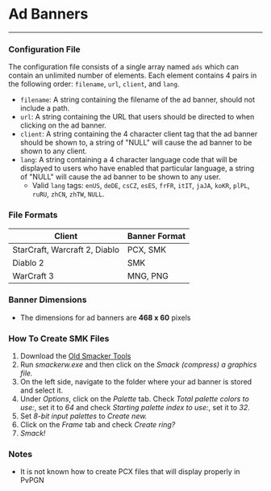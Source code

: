 # Ad Banners
---

### Configuration File
The configuration file consists of a single array named ````ads```` which can contain an unlimited number of elements. Each element contains 4 pairs in the following order: ````filename````, ````url````, ````client````, and ````lang````.
- ````filename````: A string containing the filename of the ad banner, should not include a path.
- ````url````: A string containing the URL that users should be directed to when clicking on the ad banner.
- ````client````: A string containing the 4 character client tag that the ad banner should be shown to, a string of "NULL" will cause the ad banner to be shown to any client.
- ````lang````: A string containing a 4 character language code that will be displayed to users who have enabled that particular language, a string of "NULL" will cause the ad banner to be shown to any user.
    - Valid ````lang```` tags: ````enUS````, ````deDE````, ````csCZ````, ````esES````, ````frFR````, ````itIT````, ````jaJA````, ````koKR````, ````plPL````, ````ruRU````, ````zhCN````, ````zhTW````, ````NULL````.

### File Formats
| Client     | Banner Format |
|------------|---------------|
| StarCraft, Warcraft 2, Diablo  | PCX, SMK      |
| Diablo 2   | SMK             |
| WarCraft 3 | MNG, PNG |

### Banner Dimensions
- The dimensions for ad banners are **468 x 60** pixels

### How To Create SMK Files
1. Download the [Old Smacker Tools](http://files.campaigncreations.org/resources/sc/programs/RADTools.zip)
2. Run *smackerw.exe* and then click on the *Smack (compress) a graphics file.*
3. On the left side, navigate to the folder where your ad banner is stored and select it.
4. Under *Options*, click on the *Palette* tab. Check *Total palette colors to use:*, set it to *64* and check *Starting palette index to use:*, set it to *32*.
5. Set *8-bit input palettes* to *Create new.*
5. Click on the *Frame* tab and check *Create ring?*
6. *Smack!*

### Notes
- It is not known how to create PCX files that will display properly in PvPGN